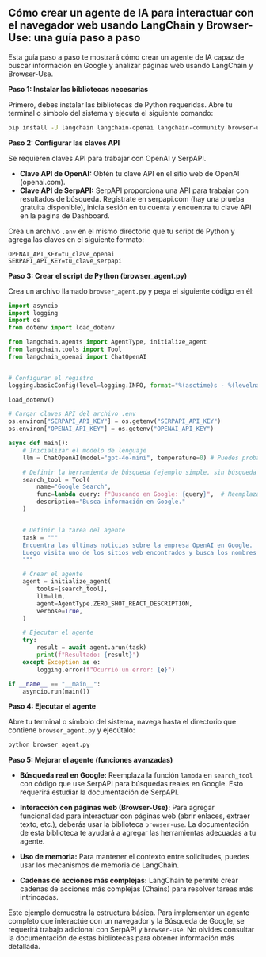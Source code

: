 ## Cómo crear un agente de IA para interactuar con el navegador web usando LangChain y Browser-Use: una guía paso a paso

Esta guía paso a paso te mostrará cómo crear un agente de IA capaz de buscar información en Google y analizar páginas web usando LangChain y Browser-Use.

**Paso 1: Instalar las bibliotecas necesarias**

Primero, debes instalar las bibliotecas de Python requeridas. Abre tu terminal o símbolo del sistema y ejecuta el siguiente comando:

```bash
pip install -U langchain langchain-openai langchain-community browser-use python-dotenv serpapi google-search-results numexpr
```

**Paso 2: Configurar las claves API**

Se requieren claves API para trabajar con OpenAI y SerpAPI.

*   **Clave API de OpenAI:** Obtén tu clave API en el sitio web de OpenAI (openai.com).
*   **Clave API de SerpAPI:** SerpAPI proporciona una API para trabajar con resultados de búsqueda. Regístrate en serpapi.com (hay una prueba gratuita disponible), inicia sesión en tu cuenta y encuentra tu clave API en la página de Dashboard.

Crea un archivo `.env` en el mismo directorio que tu script de Python y agrega las claves en el siguiente formato:

```
OPENAI_API_KEY=tu_clave_openai
SERPAPI_API_KEY=tu_clave_serpapi
```

**Paso 3: Crear el script de Python (browser_agent.py)**

Crea un archivo llamado `browser_agent.py` y pega el siguiente código en él:

```python
import asyncio
import logging
import os
from dotenv import load_dotenv

from langchain.agents import AgentType, initialize_agent
from langchain.tools import Tool
from langchain_openai import ChatOpenAI


# Configurar el registro
logging.basicConfig(level=logging.INFO, format="%(asctime)s - %(levelname)s - %(message)s")

load_dotenv()

# Cargar claves API del archivo .env
os.environ["SERPAPI_API_KEY"] = os.getenv("SERPAPI_API_KEY")
os.environ["OPENAI_API_KEY"] = os.getenv("OPENAI_API_KEY")

async def main():
    # Inicializar el modelo de lenguaje
    llm = ChatOpenAI(model="gpt-4o-mini", temperature=0) # Puedes probar otros modelos

    # Definir la herramienta de búsqueda (ejemplo simple, sin búsqueda real en Google)
    search_tool = Tool(
        name="Google Search",
        func=lambda query: f"Buscando en Google: {query}",  # Reemplazar con búsqueda real de SerpAPI si es necesario
        description="Busca información en Google."
    )


    # Definir la tarea del agente
    task = """
    Encuentra las últimas noticias sobre la empresa OpenAI en Google.
    Luego visita uno de los sitios web encontrados y busca los nombres de los fundadores.
    """

    # Crear el agente
    agent = initialize_agent(
        tools=[search_tool],
        llm=llm,
        agent=AgentType.ZERO_SHOT_REACT_DESCRIPTION,
        verbose=True,
    )

    # Ejecutar el agente
    try:
        result = await agent.arun(task)
        print(f"Resultado: {result}")
    except Exception as e:
        logging.error(f"Ocurrió un error: {e}")

if __name__ == "__main__":
    asyncio.run(main())
```

**Paso 4: Ejecutar el agente**

Abre tu terminal o símbolo del sistema, navega hasta el directorio que contiene `browser_agent.py` y ejecútalo:

```bash
python browser_agent.py
```

**Paso 5: Mejorar el agente (funciones avanzadas)**

*   **Búsqueda real en Google:** Reemplaza la función `lambda` en `search_tool` con código que use SerpAPI para búsquedas reales en Google. Esto requerirá estudiar la documentación de SerpAPI.

*   **Interacción con páginas web (Browser-Use):** Para agregar funcionalidad para interactuar con páginas web (abrir enlaces, extraer texto, etc.), deberás usar la biblioteca `browser-use`. La documentación de esta biblioteca te ayudará a agregar las herramientas adecuadas a tu agente.

*   **Uso de memoria:** Para mantener el contexto entre solicitudes, puedes usar los mecanismos de memoria de LangChain.

*   **Cadenas de acciones más complejas:** LangChain te permite crear cadenas de acciones más complejas (Chains) para resolver tareas más intrincadas.


Este ejemplo demuestra la estructura básica. Para implementar un agente completo que interactúe con un navegador y la Búsqueda de Google, se requerirá trabajo adicional con SerpAPI y `browser-use`. No olvides consultar la documentación de estas bibliotecas para obtener información más detallada.
